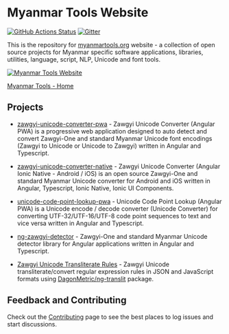 # Myanmar Tools Website

[![GitHub Actions Status](https://github.com/myanmartools/Myanmar-Tools-Website/workflows/Main%20Workflow/badge.svg)](https://github.com/myanmartools/Myanmar-Tools-Website/actions)
[![Gitter](https://badges.gitter.im/myanmartools/community.svg)](https://gitter.im/myanmartools/community?utm_source=badge&utm_medium=badge&utm_campaign=pr-badge)

This is the repository for [myanmartools.org](https://myanmartools.org) website - a collection of open source projects for Myanmar specific software applications, libraries, utilities, language, script, NLP, Unicode and font tools.

[![Myanmar Tools Website](https://myanmartools.org/assets/images/appicons/v1/android/android-launchericon-192x192.png)](https://myanmartools.org)

[Myanmar Tools - Home](https://myanmartools.org)

## Projects

* [zawgyi-unicode-converter-pwa](https://github.com/myanmartools/zawgyi-unicode-converter-pwa) - Zawgyi Unicode Converter (Angular PWA) is a progressive web application designed to auto detect and convert Zawgyi-One and standard Myanmar Unicode font encodings (Zawgyi to Unicode or Unicode to Zawgyi) written in Angular and Typescript.

* [zawgyi-unicode-converter-native](https://github.com/myanmartools/zawgyi-unicode-converter-native) - Zawgyi Unicode Converter (Angular Ionic Native - Android / iOS) is an open source Zawgyi-One and standard Myanmar Unicode converter for Android and iOS written in Angular, Typescript, Ionic Native, Ionic UI Components.

* [unicode-code-point-lookup-pwa](https://github.com/myanmartools/unicode-code-point-lookup-pwa) - Unicode Code Point Lookup (Angular PWA) is a Unicode encode / decode converter (Unicode Converter) for converting UTF-32/UTF-16/UTF-8 code point sequences to text and vice versa written in Angular and Typescript.

* [ng-zawgyi-detector](https://github.com/myanmartools/ng-zawgyi-detector) - Zawgyi-One and standard Myanmar Unicode detector library for Angular applications written in Angular and Typescript.

* [Zawgyi Unicode Transliterate Rules](https://github.com/myanmartools/zawgyi-unicode-translit-rules) - Zawgyi Unicode transliterate/convert regular expression rules in JSON and JavaScript formats using [DagonMetric/ng-translit](https://github.com/DagonMetric/ng-translit) package.

## Feedback and Contributing

Check out the [Contributing](https://github.com/myanmartools/Myanmar-Tools-Website/blob/master/CONTRIBUTING.md) page to see the best places to log issues and start discussions.
